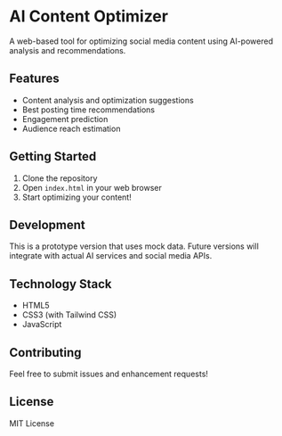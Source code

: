 # AI Content Optimizer

A web-based tool for optimizing social media content using AI-powered analysis and recommendations.

## Features

- Content analysis and optimization suggestions
- Best posting time recommendations
- Engagement prediction
- Audience reach estimation

## Getting Started

1. Clone the repository
2. Open `index.html` in your web browser
3. Start optimizing your content!

## Development

This is a prototype version that uses mock data. Future versions will integrate with actual AI services and social media APIs.

## Technology Stack

- HTML5
- CSS3 (with Tailwind CSS)
- JavaScript

## Contributing

Feel free to submit issues and enhancement requests!

## License

MIT License
